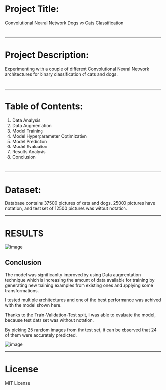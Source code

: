 # Project Title:
Convolutional Neural Network Dogs vs Cats Classification. 
#
---
# Project Description:
Experimenting with a couple of different Convolutional Neural Network architectures for binary classification of cats and dogs.  
#
---
# Table of Contents:

  1. Data Analysis
  2. Data Augmentation
  3. Model Training
  4. Model Hyperparameter Optimization
  5. Model Prediction
  6. Model Evaluation
  7. Results Analysis
  8. Conclusion
#
---
# Dataset:
Database contains 37500 pictures of cats and dogs. 25000 pictures have notation, and test set of 12500 pictures was witout notation.

---
# RESULTS
####
![image](https://github.com/VesnaPop-Dimitrijoska/Convolutional-Neural-Network-Classification-model-Dog-Cat-Dataset/assets/144008804/0b7c2074-e85a-45fd-b475-0bff2d9f329a)


## Conclusion

The model was significanlty improved by using Data augmentation technique which is increasing the amount of data available for training by generating new training examples from existing ones and applying some transformations.

I tested multiple architectures and one of the best performance was achived with the model shown here.

Тhanks to the Train-Validation-Test split, I was able to evaluate the model, because test data set was without notation. 

By picking 25 random images from the test set, it can be observed that 24 of them were accurately predicted.

![image](https://github.com/VesnaPop-Dimitrijoska/Convolutional-Neural-Network-Classification-model-Dog-Cat-Dataset/assets/144008804/1c09bac0-6852-4202-baaa-20fab9e411aa)


---
#
# License
MIT License
#


